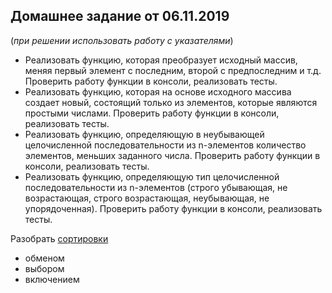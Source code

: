  ## Домашнее задание от 06.11.2019 

(*при решении использовать работу с указателями*)
- Реализовать функцию, которая преобразует исходный массив, меняя первый элемент с последним, второй с предпоследним и т.д. Проверить работу функции в консоли, реализовать тесты.
- Реализовать функцию, которая на основе исходного массива создает новый, состоящий только из элементов, которые являются простыми числами. Проверить работу функции в консоли, реализовать тесты.
- Реализовать функцию, определяющую в неубывающей целочисленной последовательности из n-элементов количество элементов, меньших заданного числа. Проверить работу функции в консоли, реализовать тесты.
- Реализовать функцию, определяющую тип целочисленной последовательности из n-элементов (строго убывающая, не возрастающая, строго возрастающая, неубывающая, не упорядоченная). Проверить работу функции в консоли, реализовать тесты.

 Разобрать [сортировки](https://visualgo.net/bn/sorting?slide=1)
 - обменом
 - выбором
 - включением
